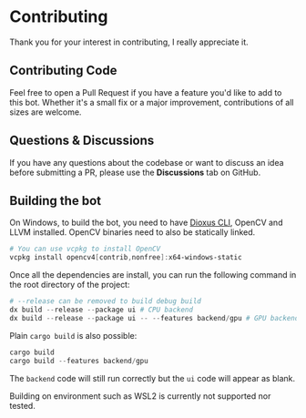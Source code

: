 # Contributing
Thank you for your interest in contributing, I really appreciate it.

## Contributing Code

Feel free to open a Pull Request if you have a feature you'd like to add to this bot. Whether it's a small fix or a major improvement, contributions of all sizes are welcome.

## Questions & Discussions

If you have any questions about the codebase or want to discuss an idea before submitting a PR, please use the **Discussions** tab on GitHub.

## Building the bot

On Windows, to build the bot, you need to have [Dioxus CLI](https://dioxuslabs.com/learn/0.6/getting_started/#install-the-dioxus-cli), OpenCV and LLVM installed. OpenCV binaries need
to also be statically linked.
```powershell
# You can use vcpkg to install OpenCV
vcpkg install opencv4[contrib,nonfree]:x64-windows-static
```

Once all the dependencies are install, you can run the following command in the root directory of the project:
```powershell
# --release can be removed to build debug build
dx build --release --package ui # CPU backend
dx build --release --package ui -- --features backend/gpu # GPU backend
```

Plain `cargo build` is also possible:
```powershell
cargo build
cargo build --features backend/gpu
```
The `backend` code will still run correctly but the `ui` code will appear as blank.

Building on environment such as WSL2 is currently not supported nor tested.
